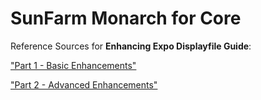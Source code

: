 # SunFarm Monarch for Core
Reference Sources for **Enhancing Expo Displayfile Guide**:


["Part 1 - Basic Enhancements"](https://github.com/ASNA/SunFarm/blob/master/Enhancing%20Expo%20Displayfile%20Guide%2Part%21.pdf)


["Part 2 - Advanced Enhancements"](https://github.com/ASNA/SunFarm/blob/master/Enhancing%20Expo%20Displayfile%20Guide%2Part%21.pdf)
